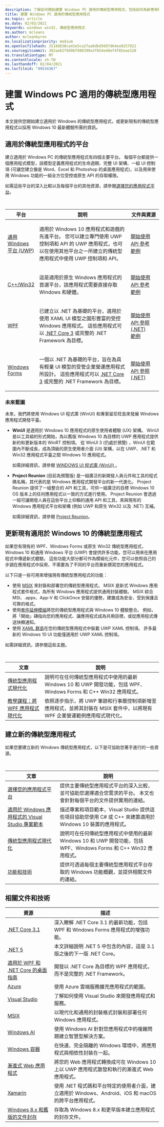 ```yaml
---
description: 了解如何開始建置 Windows PC 適用的傳統型應用程式，包括如何為新應用程式選擇正確的應用程式平台，以及如何為 Windows 10 讓現有應用程式現代化。
title: 建置 Windows PC 適用的傳統型應用程式
ms.topic: article
ms.date: 02/03/2021
keywords: windows win32, 傳統型應用程式
ms.author: mcleans
author: mcleanbyron
ms.localizationpriority: medium
ms.openlocfilehash: 2518d838ca41e5ca2faa6dbd5697d64ea9257922
ms.sourcegitcommit: 382ae62f9d9bf980399a3f654e40ef4f85eae328
ms.translationtype: MT
ms.contentlocale: zh-TW
ms.lasthandoff: 02/04/2021
ms.locfileid: "99534367"
---
```

# <a name="build-desktop-apps-for-windows-pcs"></a>建置 Windows PC 適用的傳統型應用程式

本文提供您開始建立適用於 Windows 的傳統型應用程式，或更新現有的傳統型應用程式以採用 Windows 10 最新體驗所需的資訊。

## <a name="platforms-for-desktop-apps"></a>適用於傳統型應用程式的平台

建立適用於 Windows PC 的傳統型應用程式有四個主要平台。 每個平台都提供一個應用程式模型，該模型定義應用程式的生命週期、完整 UI 架構、一組 UI 控制項 (可讓您建立像是 Word、Excel 和 Photoshop 的桌面應用程式)，以及用來使用 Windows 功能的一組全方位受控或原生 API 的存取權限。 

如需這些平台的深入比較以及每個平台的其他資源，請參閱[選擇您的應用程式平台](choose-your-platform.md)。

<br/>
<table>
<colgroup>
<col width="20%" />
<col width="60%" />
<col width="20%" />
</colgroup>
<thead>
<tr class="header">
<th>平台</th>
<th>說明</th>
<th>文件與資源</th>
</tr>
</thead>
<tbody>
<tr class="odd">
<td><a href="/windows/uwp/">通用 Windows 平台 (UWP)</a></td>
<td><p>適用於 Windows 10 應用程式和遊戲的先進平台。 您可以建立專門使用 UWP 控制項和 API 的 UWP 應用程式，也可以在使用其他平台之一所建立的傳統型應用程式中使用 UWP 控制項和 API。</p></td>
<td><a href="/windows/uwp/get-started/">開始使用</a><br/><a href="/uwp/">API 參考</a><br/><a href="https://github.com/Microsoft/Windows-universal-samples">範例</a></td>
</tr>
<tr class="even">
<td><a href="/windows/win32/">C++/Win32</a></td>
<td><p>這是適用於原生 Windows 應用程式的首選平台，該應用程式需要直接存取 Windows 和硬體。</p></td>
<td><a href="/windows/win32/desktop-programming/">開始使用</a><br/><a href="/windows/win32/apiindex/windows-api-list/">API 參考</a><br/><a href="https://github.com/Microsoft/Windows-classic-samples">範例</a></td>
</tr>
<tr class="odd">
<td><a href="/dotnet/framework/wpf/">WPF</a></td>
<td><p>已建立以 .NET 為基礎的平台，適用於使用 XAML UI 模型之圖形豐富的受控 Windows 應用程式。 這些應用程式可以 <a href="/dotnet/core/whats-new/dotnet-core-3-0">.NET Core 3</a> 或完整的 .NET Framework 為目標。</p></td>
<td><a href="/dotnet/framework/wpf/getting-started/">開始使用</a><br/><a href="/dotnet/api/index">API 參照 (.NET)</a><br/><a href="https://github.com/Microsoft/WPF-Samples">範例</a></td>
</tr>
<tr class="even">
<td><a href="/dotnet/framework/winforms/">Windows Forms</a></td>
<td><p>一個以 .NET 為基礎的平台，旨在為具有輕量 UI 模型的受管企業營運應用程式所設計。 這些應用程式可以 <a href="/dotnet/core/whats-new/dotnet-core-3-0">.NET Core 3</a> 或完整的 .NET Framework 為目標。</p></td>
<td><a href="/dotnet/framework/winforms/getting-started-with-windows-forms">開始使用</a><br/><a href="/dotnet/api/index">API 參照 (.NET)</a></td>
</tr>
</tbody>
</table>

### <a name="future-roadmap"></a>未來藍圖

未來，我們將使用 Windows UI 程式庫 (WinUI) 和專案留尼旺島來發展 Windows 應用程式開發平臺。

* **WinUI** 是適用於 Windows 10 應用程式的原生使用者體驗 (UX) 架構。 WinUI 是以工具組的形式開始，為以舊版 Windows 10 為目標的 UWP 應用程式提供新的和更新版本的 WinRT 控制項。 從 WinUI 3 (仍處於預覽) ，WinUI 在範圍內不斷成長，成為頂級的原生使用者介面 (UI) 架構，以在 UWP、.NET 和 Win32 應用程式平臺之間 Windows 10 應用程式。

    如需詳細資訊，請參閱 [WINDOWS UI 程式庫 (WinUI) ](../winui/index.md)。

* **Project Reunion** (目前為預覽版) 是一組廣泛的新開發人員元件和工具的程式碼名稱，其代表的是 Windows 應用程式開發平台的新一代進化。 Project Reunion 提供了一組整合的 API 和工具，可供一組廣泛的目標 Windows 10 OS 版本上的任何應用程式以一致的方式進行使用。 Project Reunion 會透過一組可讓開發人員在這些平台上仰賴的通用 API 和工具，來與現有的 Windows 應用程式平台和架構 (例如 UWP 和原生 Win32 以及 .NET) 互補。 

    如需詳細資訊，請參閱 [Project Reunion](../project-reunion/index.md)。

## <a name="update-existing-desktop-apps-for-windows-10"></a>更新現有適用於 Windows 10 的傳統型應用程式

如果您有現有的 WPF、Windows Forms 或原生 Win32 傳統型應用程式，Windows 10 和通用 Windows 平台 (UWP) 會提供許多功能，您可以用來在應用程式中傳遞新式體驗。 這些功能大部分都可作為模組化元件，您可以依照自己的步調在應用程式中採用，不需要為了不同的平台而重新撰寫您的應用程式。

以下只是一些可用來增強現有傳統型應用程式的功能：

* 使用 [MSIX](/windows/msix/) 來封裝和部署您的傳統型應用程式。 MSIX 是新式 Windows 應用程式套件格式，為所有 Windows 應用程式提供通用封裝體驗。 MSIX 綜合 MSI、.appx、App-V 和 ClickOnce 安裝的優勢，建置成為安全、受到保護且可靠的格式。
* 使用[套件延伸模組](./modernize/desktop-to-uwp-extensions.md)將您的傳統型應用程式與 Windows 10 體驗整合。 例如，將「開始」磚指向您的應用程式、讓應用程式成為共用目標，或從應用程式傳送快顯通知。
* 使用 [XAML 群島](./modernize/xaml-islands.md)在您的傳統型應用程式中裝載 UWP XAML 控制項。 許多最新的 Windows 10 UI 功能僅適用於 UWP XAML 控制項。

如需詳細資訊，請參閱這些主題。

<br/>

| 文章 | 說明 |
|---------|-------------|
| [傳統型應用程式現代化](./modernize/index.md) | 說明可在任何傳統型應用程式中使用的最新 Windows 10 和 UWP 開發功能，包括 WPF、Windows Forms 和 C++ Win32 應用程式。 |
| [教學課程：將 WPF 應用程式現代化](./modernize/modernize-wpf-tutorial.md) | 依照逐步指示，將 UWP 筆跡和行事曆控制項新增至應用程式，並將其封裝在 MSIX 套件中，以將現有 WPF 企業營運範例應用程式現代化。  |

## <a name="create-new-desktop-apps"></a>建立新的傳統型應用程式

如果您要建立新的 Windows 傳統型應用程式，以下是可協助您著手進行的一些資源。

<br/>

| 文章 | 說明 |
|---------|-------------|
| [選擇您的應用程式平台](choose-your-platform.md) | 提供主要傳統型應用程式平台的深入比較，並可協助您選擇適合您需求的平台。 本文也會針對每個平台的文件提供實用的連結。 |
| [適用於 Windows 應用程式的 Visual Studio 專案範本](visual-studio-templates.md) | 描述專案和項目範本，Visual Studio 提供這些項目協助您使用 C\# 或 C++ 來建置適用於 Windows 10 裝置的應用程式。 |
| [傳統型應用程式現代化](./modernize/index.md) | 說明可在任何傳統型應用程式中使用的最新 Windows 10 和 UWP 開發功能，包括 WPF、Windows Forms 和 C++ Win32 應用程式。 |
| [功能和技術](../features-and-technologies.md) | 提供可透過每個主要傳統型應用程式平台存取的 Windows 功能概觀，並提供相關文件的連結。 |

## <a name="related-documentation-and-technologies"></a>相關文件和技術

| 資源 | 描述 |
|---------|-------------|
| [.NET Core 3.1](/dotnet/core/whats-new/dotnet-core-3-1) | 深入瞭解 .NET Core 3.1 的最新功能，包括 WPF 和 Windows Forms 應用程式的增強功能。 |
| [.NET 5](/dotnet/core/dotnet-five) | 本文詳細說明 .NET 5 中包含的內容，這是 3.1 版之後的下一版 .NET Core。 |
| [適用於 WPF 和 .NET Core 的桌面指南](/dotnet/desktop-wpf/overview/index) | 開發以 .NET Core 為目標的 WPF 應用程式，而不是完整的 .NET Framework。  |
| [Azure](/azure/) | 使用 Azure 雲端服務擴充應用程式的範圍。 |
| [Visual Studio](/visualstudio/) | 了解如何使用 Visual Studio 來開發應用程式和服務。 |
| [MSIX](/windows/msix/) | 以現代化和通用的封裝格式封裝和部署任何 Windows 應用程式。 |
| [Windows AI](/windows/ai/) | 使用 Windows AI 針對您應用程式中的複雜問題建立智慧型解決方案。 |
| [Windows 容器](/virtualization/windowscontainers/) | 在快速、完全隔離的 Windows 環境中，將應用程式與相依性封裝在一起。 |
| [漸進式 Web 應用程式](/microsoft-edge/progressive-web-apps) | 將您的 Web 應用程式轉換成可在 Windows 10 上以 UWP 應用程式散發和執行的漸進式 Web 應用程式。 |
| [Xamarin](/xamarin/) | 使用 .NET 程式碼和平台特定的使用者介面，建立適用於 Windows、Android、iOS 和 macOS 的跨平台應用程式。 |
| [Windows 8.x 和舊版的文件封存](/previous-versions/windows/) | 存取為 Windows 8.x 和更早版本建立應用程式的封存文件。 |

